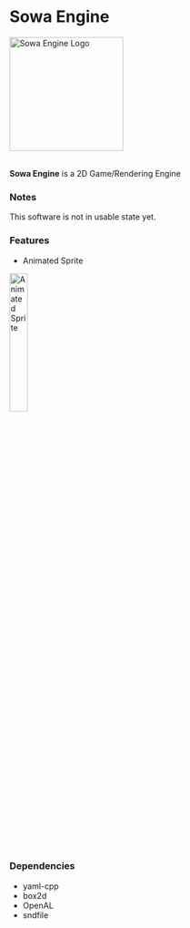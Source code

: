 # Sowa Engine

<img src="https://raw.githubusercontent.com/Lexographics/Easengine/main/.gh_resources/icon-1024x.png" width="200" alt="Sowa Engine Logo"><br><br>


**Sowa Engine** is a 2D Game/Rendering Engine


### Notes
   This software is not in usable state yet.


### Features
   - Animated Sprite <br>
   <!-- ![Animated Sprite 2D](https://raw.githubusercontent.com/Lexographics/Easengine/main/.gh_resources/anim.gif) -->
   <img alt="Animated Sprite" src="https://raw.githubusercontent.com/Lexographics/Easengine/main/.gh_resources/anim.gif" width="25%"><br><br><br>




### Dependencies
   - yaml-cpp
   - box2d
   - OpenAL
   - sndfile
